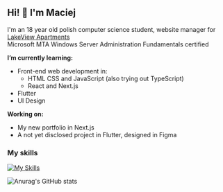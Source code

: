 ## Hi! 👋  I'm Maciej
I'm an 18 year old polish computer science student, website manager for [LakeView Apartments](https://www.lakeviewprzewiez.pl)  
Microsoft MTA Windows Server Administration Fundamentals certified

**I’m currently learning:** 
- Front-end web development in:
  - HTML CSS and JavaScript (also trying out TypeScript) 
  - React and Next.js
- Flutter
- UI Design 

**Working on:**
- My new portfolio in Next.js
- A not yet disclosed project in Flutter, designed in Figma

### My skills
[![My Skills](https://skillicons.dev/icons?i=html,css,js,flutter,dart,figma,git,php)](https://skillicons.dev)


![Anurag's GitHub stats](https://github-readme-stats.vercel.app/api?username=malcewicz&count_private=true&hide=contribs,issues&show_icons=true&theme=github_dark)
